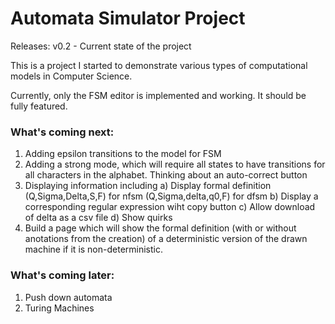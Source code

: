 # Automata Simulator Project 
Releases: v0.2 - Current state of the project

This is a project I started to demonstrate various types of computational models in Computer Science.

Currently, only the FSM editor is implemented and working.  It should be fully featured.

### What's coming next:
1) Adding epsilon transitions to the model for FSM
2) Adding a strong mode, which will require all states to have transitions for all characters in the alphabet.  Thinking about an auto-correct button
3) Displaying information including
  a) Display formal definition (Q,Sigma,Delta,S,F) for nfsm (Q,Sigma,delta,q0,F) for dfsm
  b) Display a corresponding regular expression wiht copy button
  c) Allow download of delta as a csv file
  d) Show quirks
4) Build a page which will show the formal definition (with or without anotations from the creation) of a deterministic version of the drawn machine if it is non-deterministic.

### What's coming later:
1) Push down automata
2) Turing Machines